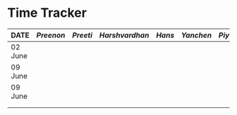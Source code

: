 # Time Tracker

| **DATE** | _Preenon_ | _Preeti_ | _Harshvardhan_ | _Hans_ | _Yanchen_ | _Piyush_ |
| -------- | --------- | -------- | -------------- | ------ | --------- | -------- |
| 02 June  |           |          |                |        |           |          |
| 09 June  |           |          |                |        |           |          |
| 09 June  |           |          |                |        |           |          |
|          |           |          |                |        |           |          |
|          |           |          |                |        |           |          |
